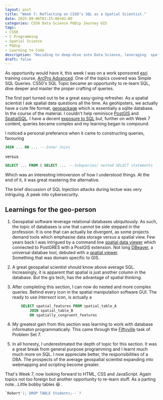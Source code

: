 ```yaml
---  
layout: post  
title: "Week 7: Reflecting on CS50’s SQL as a Spatial Scientist."  
date: 2025-09-06T01:15:00+02:00  
categories: CS50 Data Science PGDip Journey GIS  
tags:  
- CS50  
- C Programming  
- Spatial Science  
- PGDip  
- Learning to Code  
description: "Deciding to deep-dive into Data Science, leveraging  spatial data expertise and writing about the break."  
draft: false  
---  
```

  
As opportunity would have it, this week I was on a work sponsored  [esri](https://esri.com) training course, [ArcPro Advanced](https://www.esri-southafrica.com/wp-content/uploads/2021/08/ArcGIS-Pro-Advanced-Course-Outline.pdf). One of the topics covered was Simple SQL Queries. CS50's SQL Topic became an opportunity to re-learn SQL, dive deeper and master the proper crafting of queries.  
  
The first part turned out to be a great easy-going refresher. As a spatial scientist I ask spatial data questions all the time. As geohipsters, we actually have a cute file format, [geopackage](https://www.geopackage.org/) which is essentially a sqlite database. In the course of the material. I couldn't help reminisce [PostGIS](https://postgis.net/) and [SpatialSQL](https://postgis.net/workshops/postgis-intro/geometries.html). I have a decent [exposure to SQL](https://erickndava.blog/hands-on/2019/07/25/a-data-science-doodle-3-the-data-spatial-part-2/) but, further on with Week 7 content, queries became complex and my learning began to compound.  
  
I noticed a personal preferance when it came to constructing queries, favouring  
```sql  
JOIN ... ON ... ---Inner Joins  
```  
versus  
~~~sql  
SELECT ... FROM ( SELECT ... ---Subqueries/ nested SELECT statements  
~~~  
Which was an interesting introversion of how I understood things. At the end of it, it was great mastering the alternative.  
  
The brief discussion of SQL Injection attacks during lectue was very intriguing. A peek into cybersecurity.  
  
## Learnings for the geo-person  
  
1. Geospatial software leverage relational databases ubiquitously. As such, the topic of databases is one that cannot be side stepped in the profession. It is one that can actually be divergent, as some projects demand tools which emphasise data storage versus a spatial view. Few years back I was intrigued by a command line [spatial data viewer]([https://github.com/robe2/node_postgis_express](https://github.com/robe2/node_postgis_express)) which connected to PostGRES with a PostGIS extension. Not long [DBeaver]([https://dbeaver.io/](https://dbeaver.io/)), a universal databae tool, debuted with a [spatial viewer]([https://erickndava.blog/2019/05/07/button-pushing-gis-analyst-not/](https://erickndava.blog/2019/05/07/button-pushing-gis-analyst-not/)).  
Something that was domain specific to GIS.  
  
2. A great geospatial scientist should know above average SQL. Increasingly, it is apparent that spatial is just another column in the database. But the gis tech, has the advantage of spatial thinking.  
  
3. After completing this section, I can now do nested and more complex queries. Behind every icon in the spatial manipulation software GUI. The ready to use _Intersect_ icon, is actually a  
  
	```sql  
		SELECT spatial_features FROM spatial_table_A  
			JOIN spatial_table_B  
			ON spatially_congruent_features
	```  
4. My greatest gain from this section was learning to work with database informaton programmatically. This came through the [Fiftyville]([https://cs50.harvard.edu/x/psets/7/fiftyville/](https://cs50.harvard.edu/x/psets/7/fiftyville/)) task of Problem Set 7.  
  
7. In all honesty, I underestimated the depth of topic for this section. It was a great break from general purpose programming and I learnt much much more on SQL. I now appreciate better, the responsibilities of a DBA. The prospects of the average geospatial scientist expanding into webmapping and scripting become greater.
  
That's Week 7, now looking forward to HTML, CSS and JavaScript. Again topics not too foreign but another opportunity to re-learn stuff. As a parting note...Little bobby tables  :laughing: .

```sql
`Robert'); DROP TABLE Students;--`?
```
